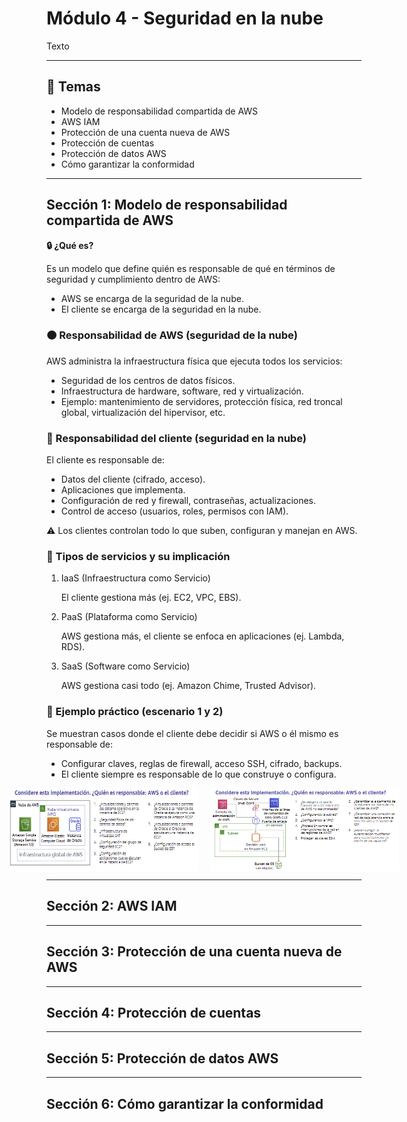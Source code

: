 # Módulo 4 - Seguridad en la nube
Texto

---

## 📌 Temas

- Modelo de responsabilidad compartida de AWS
- AWS IAM
- Protección de una cuenta nueva de AWS
- Protección de cuentas
- Protección de datos AWS
- Cómo garantizar la conformidad

---

## Sección 1: **Modelo de responsabilidad compartida de AWS**

**🔒 ¿Qué es?**

Es un modelo que define quién es responsable de qué en términos de seguridad y cumplimiento dentro de AWS:
- AWS se encarga de la seguridad de la nube.
- El cliente se encarga de la seguridad en la nube.

### **🟠 Responsabilidad de AWS (seguridad de la nube)**
AWS administra la infraestructura física que ejecuta todos los servicios:
- Seguridad de los centros de datos físicos.
- Infraestructura de hardware, software, red y virtualización.
- Ejemplo: mantenimiento de servidores, protección física, red troncal global, virtualización del hipervisor, etc.

### **🔵 Responsabilidad del cliente (seguridad en la nube)**
El cliente es responsable de:
- Datos del cliente (cifrado, acceso).
- Aplicaciones que implementa.
- Configuración de red y firewall, contraseñas, actualizaciones.
- Control de acceso (usuarios, roles, permisos con IAM).

⚠️ Los clientes controlan todo lo que suben, configuran y manejan en AWS.

### **🧱 Tipos de servicios y su implicación**
1. IaaS (Infraestructura como Servicio)
   
   El cliente gestiona más (ej. EC2, VPC, EBS).

2. PaaS (Plataforma como Servicio)
   
   AWS gestiona más, el cliente se enfoca en aplicaciones (ej. Lambda, RDS).
3. SaaS (Software como Servicio)
   
   AWS gestiona casi todo (ej. Amazon Chime, Trusted Advisor).

### **🎯 Ejemplo práctico (escenario 1 y 2)**
Se muestran casos donde el cliente debe decidir si AWS o él mismo es responsable de:
- Configurar claves, reglas de firewall, acceso SSH, cifrado, backups.
- El cliente siempre es responsable de lo que construye o configura.

<div style="display: flex; justify-content: center; gap: 20px;">
    <img src="../img/escenario1M4.png" alt="Imagen 1" width="60%">
    <img src="../img/escenario2M4.png" alt="Imagen 2" width="60%">
</div>

---

## Sección 2: **AWS IAM**

---

## Sección 3: **Protección de una cuenta nueva de AWS**

---

## Sección 4: **Protección de cuentas**

---

## Sección 5: **Protección de datos AWS**

---

## Sección 6: **Cómo garantizar la conformidad**